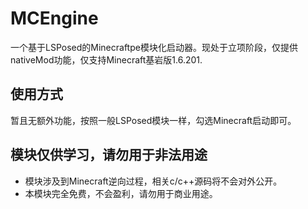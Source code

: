 # MCEngine
一个基于LSPosed的Minecraftpe模块化启动器。现处于立项阶段，仅提供nativeMod功能，仅支持Minecraft基岩版1.6.201.
## 使用方式
暂且无额外功能，按照一般LSPosed模块一样，勾选Minecraft启动即可。
## 模块仅供学习，请勿用于非法用途
- 模块涉及到Minecraft逆向过程，相关c/c++源码将不会对外公开。
- 本模块完全免费，不会盈利，请勿用于商业用途。

